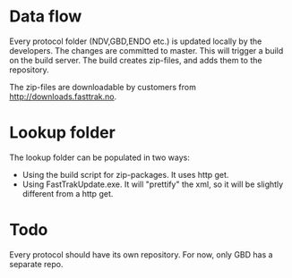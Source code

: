 Data flow
=========
Every protocol folder (NDV,GBD,ENDO etc.) is updated locally by the developers.
The changes are committed to master.  This will trigger a build on the build
server. The build creates zip-files, and adds them to the repository.

The zip-files are downloadable by customers from http://downloads.fasttrak.no.

Lookup folder
=============
The lookup folder can be populated in two ways:

  * Using the build script for zip-packages.  It uses http get.
  * Using FastTrakUpdate.exe.  It will "prettify" the xml, so it will be slightly different from a http get.

Todo
====
Every protocol should have its own repository.  For now, only GBD has a separate repo.

